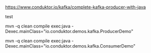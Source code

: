 https://www.conduktor.io/kafka/complete-kafka-producer-with-java

test

mvn -q clean compile exec:java -Dexec.mainClass="io.conduktor.demos.kafka.ProducerDemo"

mvn -q clean compile exec:java -Dexec.mainClass="io.conduktor.demos.kafka.ConsumerDemo"

